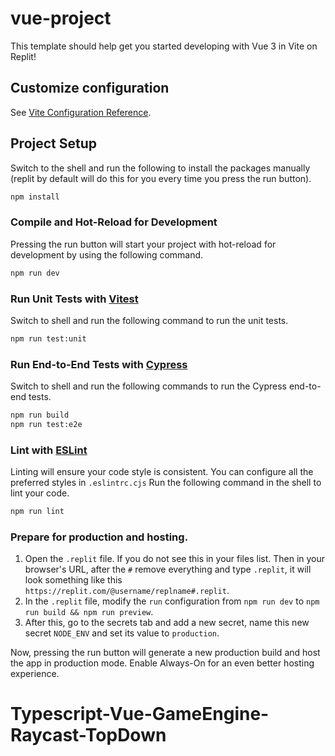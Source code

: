 # vue-project

This template should help get you started developing with Vue 3 in Vite on Replit!

## Customize configuration

See [Vite Configuration Reference](https://vitejs.dev/config/).

## Project Setup

Switch to the shell and run the following to install the packages manually (replit by default will do this for you every time you press the run button).

```sh
npm install
```

### Compile and Hot-Reload for Development

Pressing the run button will start your project with hot-reload for development by using the following command.

```sh
npm run dev
```

### Run Unit Tests with [Vitest](https://vitest.dev/)

Switch to shell and run the following command to run the unit tests.

```sh
npm run test:unit
```

### Run End-to-End Tests with [Cypress](https://www.cypress.io/)

Switch to shell and run the following commands to run the Cypress end-to-end tests.

```sh
npm run build
npm run test:e2e
```

### Lint with [ESLint](https://eslint.org/)

Linting will ensure your code style is consistent.
You can configure all the preferred styles in `.eslintrc.cjs`
Run the following command in the shell to lint your code.

```sh
npm run lint
```

### Prepare for production and hosting.

1. Open the `.replit` file. If you do not see this in your files list. Then in your browser's URL, after the `#` remove everything and type `.replit`, it will look something like this `https://replit.com/@username/replname#.replit`.
2. In the `.replit` file, modify the `run` configuration from `npm run dev` to `npm run build && npm run preview`.
3. After this, go to the secrets tab and add a new secret, name this new secret `NODE_ENV` and set its value to `production`.

Now, pressing the run button will generate a new production build and host the app in production mode.
Enable Always-On for an even better hosting experience.

# Typescript-Vue-GameEngine-Raycast-TopDown
